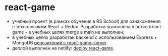 # react-game

- учебный проект (в рамках обучения в RS School) для ознакомления с технологиями React + Redux. Разработка выполнена в ветке /react-game - в учебных целях merge в main не выполнен;
- в учебных целях разработан backend с использованием Express + MongoDB [репозиторий с react-game-server](https://github.com/RVitaly1978/react-game-server "react-game-server")
- деплой выполнен на netlify: [deploy react-game](https://rvitaly1978-react-game.netlify.app).